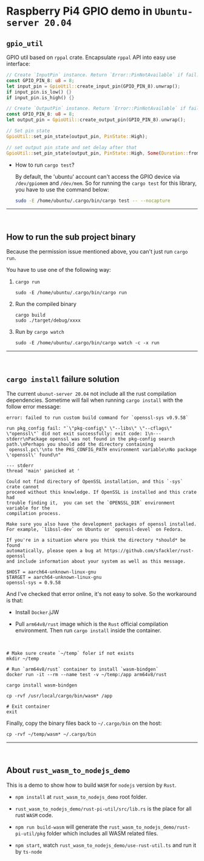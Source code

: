 # Raspberry Pi4 **GPIO** demo in `Ubuntu-server 20.04`

## `gpio_util`
GPIO util based on `rppal` crate. Encapsulate `rppal` API into easy use interface:


```rust
// Create `InputPin` instance. Return `Error::PinNotAvailable` if fail.
const GPIO_PIN_8: u8 = 8;
let input_pin = GpioUtil::create_input_pin(GPIO_PIN_8).unwrap();
if input_pin.is_low() {}
if input_pin.is_high() {}

// Create `OutputPin` instance. Return `Error::PinNotAvailable` if fail.
const GPIO_PIN_8: u8 = 8;
let output_pin = GpioUtil::create_output_pin(GPIO_PIN_8).unwrap();

// Set pin state
GpioUtil::set_pin_state(output_pin, PinState::High);

// set output pin state and set delay after that
GpioUtil::set_pin_state(output_pin, PinState::High, Some(Duration::from_secs(1)));

```

- How to run `cargo test`?
    
    By default, the 'ubuntu' account can't access the GPIO device via 
`/dev/gpiomem` and `/dev/mem`. So for running the `cargo test` for this 
library, you have to use the command below:

    ```bash
    sudo -E /home/ubuntu/.cargo/bin/cargo test -- --nocapture
    ```

<hr><br>


## How to run the sub project binary

Because the permission issue mentioned above, you can't just run `cargo run`.

You have to use one of the following way:

1. `cargo run`

    ```
    sudo -E /home/ubuntu/.cargo/bin/cargo run
    ```

2. Run the compiled binary

    ```
    cargo build
    sudo ./target/debug/xxxx
    ```

3. Run by `cargo watch`

    ```
    sudo -E /home/ubuntu/.cargo/bin/cargo watch -c -x run
    ```

<hr><br>

## `cargo install` failure solution

The current `ubunut-server 20.04` not include all the rust compilation dependencies. Sometime will fail when
running `cargo install` with the follow error message:

```
error: failed to run custom build command for `openssl-sys v0.9.58`

run pkg_config fail: "`\"pkg-config\" \"--libs\" \"--cflags\" \"openssl\"` did not exit successfully: exit code: 1\n--- stderr\nPackage openssl was not found in the pkg-config search path.\nPerhaps you should add the directory containing `openssl.pc\'\nto the PKG_CONFIG_PATH environment variable\nNo package \'openssl\' found\n"

--- stderr
thread 'main' panicked at '

Could not find directory of OpenSSL installation, and this `-sys` crate cannot
proceed without this knowledge. If OpenSSL is installed and this crate had
trouble finding it,  you can set the `OPENSSL_DIR` environment variable for the
compilation process.

Make sure you also have the development packages of openssl installed.
For example, `libssl-dev` on Ubuntu or `openssl-devel` on Fedora.

If you're in a situation where you think the directory *should* be found
automatically, please open a bug at https://github.com/sfackler/rust-openssl
and include information about your system as well as this message.

$HOST = aarch64-unknown-linux-gnu
$TARGET = aarch64-unknown-linux-gnu
openssl-sys = 0.9.58
```

And I've checked that error online, it's not easy to solve. So the workaround is that:

- Install `Docker`.jJW

- Pull `arm64v8/rust` image which is the `Rust` official compilation environment. Then run `cargo install` inside the container.

</br>

```
# Make sure create `~/temp` foler if not exists
mkdir ~/temp

# Run `arm64v8/rust` container to install `wasm-bindgen`
docker run -it --rm --name test -v ~/temp:/app arm64v8/rust

cargo install wasm-bindgen

cp -rvf /usr/local/cargo/bin/wasm* /app

# Exit container
exit
```

Finally, copy the binary files back to `~/.cargo/bin` on the host:

```
cp -rvf ~/temp/wasm* ~/.cargo/bin
```

<hr><br>

## About `rust_wasm_to_nodejs_demo`

This is a demo to show how to build `WASM` for `nodejs` version by `Rust`.

- `npm install` at `rust_wasm_to_nodejs_demo` root folder.

- `rust_wasm_to_nodejs_demo/rust-pi-util/src/lib.rs` is the place for all rust `WASM` code.

- `npm run build-wasm` will generate the `rust_wasm_to_nodejs_demo/rust-pi-util/pkg` folder which includes all WASM related files.

- `npm start`, watch `rust_wasm_to_nodejs_demo/use-rust-util.ts` and run it by `ts-node`

